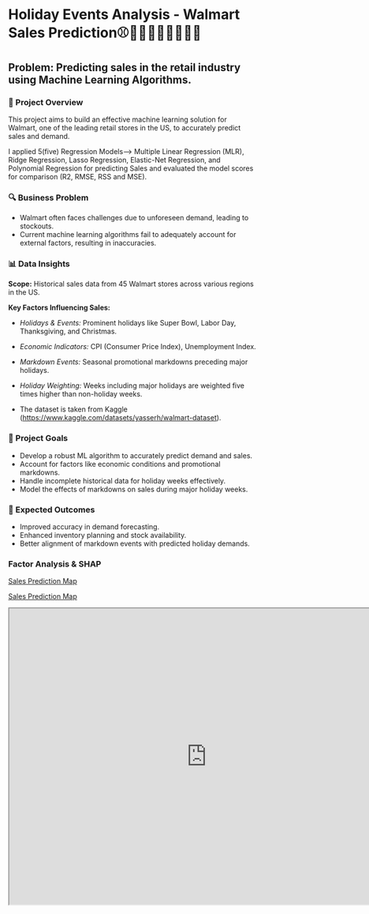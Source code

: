 # Holiday Events Analysis - Walmart Sales Prediction⚾👷🏻‍♀👷🏻‍♂🦃🎄

## Problem: Predicting sales in the retail industry using Machine Learning Algorithms.

### 📌 Project Overview
This project aims to build an effective machine learning solution for Walmart, one of the leading retail stores in the US, to accurately predict sales and demand.

I applied 5(five) Regression Models--> Multiple Linear Regression (MLR), Ridge Regression, Lasso Regression, Elastic-Net Regression, and Polynomial Regression for predicting Sales and evaluated the model scores for comparison (R2, RMSE, RSS and MSE).

### 🔍 Business Problem

* Walmart often faces challenges due to unforeseen demand, leading to stockouts.
* Current machine learning algorithms fail to adequately account for external factors, resulting in inaccuracies.

### 📊 Data Insights

**Scope:** Historical sales data from 45 Walmart stores across various regions in the US.

**Key Factors Influencing Sales:**

* *Holidays & Events:* Prominent holidays like Super Bowl, Labor Day, Thanksgiving, and Christmas.

* *Economic Indicators:* CPI (Consumer Price Index), Unemployment Index.

* *Markdown Events:* Seasonal promotional markdowns preceding major holidays.

* *Holiday Weighting:* Weeks including major holidays are weighted five times higher than non-holiday weeks.

* The dataset is taken from Kaggle (https://www.kaggle.com/datasets/yasserh/walmart-dataset).

### 🚀 Project Goals

* Develop a robust ML algorithm to accurately predict demand and sales.
* Account for factors like economic conditions and promotional markdowns.
* Handle incomplete historical data for holiday weeks effectively.
* Model the effects of markdowns on sales during major holiday weeks.

### 🌟 Expected Outcomes

* Improved accuracy in demand forecasting.
* Enhanced inventory planning and stock availability.
* Better alignment of markdown events with predicted holiday demands.

### Factor Analysis & SHAP

[Sales Prediction Map](main/sales_prediction_map.html)

[Sales Prediction Map](https://username.github.io/repo-name/sales_prediction_map.html)

<iframe src="https://github.com/tubakrc/Data_Science_Projects_3/blob/main/holiday_events_animation.html" width="800" height="600"></iframe>



